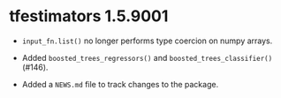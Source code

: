 # tfestimators 1.5.9001

* `input_fn.list()` no longer performs type coercion on numpy arrays.

* Added `boosted_trees_regressors()` and `boosted_trees_classifier()` (#146).

* Added a `NEWS.md` file to track changes to the package.
